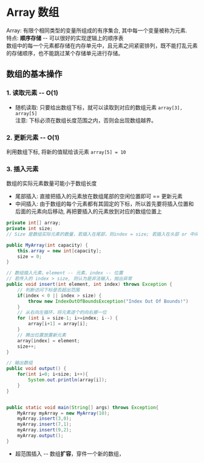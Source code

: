 # Array 数组

Array: 有限个相同类型的变量所组成的有序集合, 其中每一个变量被称为元素.   
特点: **顺序存储** -- 可以很好的实现逻辑上的顺序表   
数组中的每一个元素都存储在内存单元中，且元素之间紧密排列，既不能打乱元素的存储顺序，也不能跳过某个存储单元进行存储。

## 数组的基本操作

### 1. 读取元素 -- O(1)
* 随机读取: 只要给出数组下标，就可以读取到对应的数组元素 ```array[3], array[5]```    
注意: 下标必须在数组长度范围之内，否则会出现数组越界。

### 2. 更新元素 -- O(1)
利用数组下标, 将新的值赋给该元素
```array[5] = 10```

### 3. 插入元素 
数组的实际元素数量可能小于数组长度
* 尾部插入: 直接把插入的元素放在数组尾部的空闲位置即可 == 更新元素
* 中间插入: 由于数组的每个元素都有其固定的下标，所以首先要将插入位置和后面的元素向后移动, 再把要插入的元素放到对应的数组位置上
```Java
private int[] array;
private int size;
// Size 是数组实际元素的数量，若插入在尾部，则index = size; 若插入在头部 or 中间, index < size

public MyArray(int capacity) {
    this.array = new int[capacity];
    size = 0;
}

// 数组插入元素，element -- 元素、index -- 位置
// 若传入的 index > size, 则认为是非法输入，抛出异常
public void insert(int element, int index) throws Exception {
    // 判断访问下标是否超出范围
    if(index < 0 || index > size) {
        throw new IndexOutOfBoundsException("Index Out Of Bounds!")
    }
    // 从右向左循环，将元素逐个的向右挪一位
    for (int i = size-1; i>=index; i--) {
        array[i+1] = array[i];
    }
    // 腾出位置放置新元素
    array[index] = element;
    size++;
}

// 输出数组
public void output() {
    for(int i=0; i<size; i++){
        System.out.println(array[i]);
    }
}


public static void main(String[] args) throws Exception{
    MyArray myArray = new MyArray(10);
    myArray.insert(3,0);
    myArray.insert(7,1);
    myArray.insert(9,2);
    myArray.output();
}
```
* 超范围插入 -- 数组**扩容**，穿件一个新的数组，
